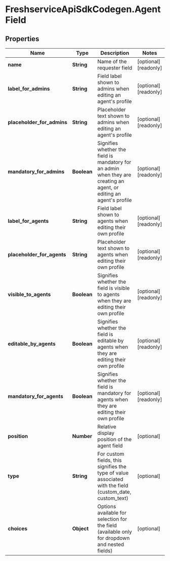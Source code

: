 # FreshserviceApiSdkCodegen.AgentField

## Properties

| Name                       | Type        | Description                                                                                                              | Notes                 |
| -------------------------- | ----------- | ------------------------------------------------------------------------------------------------------------------------ | --------------------- |
| **name**                   | **String**  | Name of the requester field                                                                                              | [optional] [readonly] |
| **label_for_admins**       | **String**  | Field label shown to admins when editing an agent&#39;s profile                                                          | [optional] [readonly] |
| **placeholder_for_admins** | **String**  | Placeholder text shown to admins when editing an agent&#39;s profile                                                     | [optional] [readonly] |
| **mandatory_for_admins**   | **Boolean** | Signifies whether the field is mandatory for an admin when they are creating an agent, or editing an agent&#39;s profile | [optional] [readonly] |
| **label_for_agents**       | **String**  | Field label shown to agents when editing their own profile                                                               | [optional] [readonly] |
| **placeholder_for_agents** | **String**  | Placeholder text shown to agents when editing their own profile                                                          | [optional] [readonly] |
| **visible_to_agents**      | **Boolean** | Signifies whether the field is visible to agents when they are editing their own profile                                 | [optional] [readonly] |
| **editable_by_agents**     | **Boolean** | Signifies whether the field is editable by agents when they are editing their own profile                                | [optional] [readonly] |
| **mandatory_for_agents**   | **Boolean** | Signifies whether the field is mandatory for agents when they are editing their own profile                              | [optional] [readonly] |
| **position**               | **Number**  | Relative display position of the agent field                                                                             | [optional]            |
| **type**                   | **String**  | For custom fields, this signifies the type of value associated with the field (custom_date, custom_text)                 | [optional]            |
| **choices**                | **Object**  | Options available for selection for the field (available only for dropdown and nested fields)                            | [optional]            |
